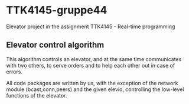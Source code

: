 # TTK4145-gruppe44
Elevator project in the assignment TTK4145 - Real-time programming

## Elevator control algorithm
This algorithm controls an elevator, and at the same time communicates with two others, to serve orders and to help each other out in case of errors.

All code packages are written by us, with the exception of the network module (bcast,conn,peers) and the given elevio, controlling the low-level functions of the elevator.